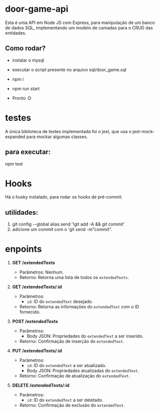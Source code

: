 # door-game-api

Esta é uma API em Node JS com Express, para manipulação de um banco de dados SQL, implementando um modelo de camadas para o CRUD das entidades.

## Como rodar?

- instalar o mysql 

- executar o script presente no arquivo sql/door_game.sql

- npm i

- npm run start

- Pronto :D

# testes

A única biblioteca de testes implementada foi o jest, que usa o jest-mock-expanded para mockar algumas classes.

## para executar:

npm test

# Hooks

Há o husky instalado, para rodar os hooks de pré-commit.

## utilidades:

1. git config --global alias.send '!git add -A && git commit'
2. adicione um commit com o 'git send -m"commit".

# enpoints

1. **GET /extendedTexts**

   - Parâmetros: Nenhum.
   - Retorno: Retorna uma lista de todos os `extendedTexts`.

2. **GET /extendedTexts/:id**

   - Parâmetros:
     - `id`: ID do `extendedText` desejado.
   - Retorno: Retorna as informações do `extendedText` com o ID fornecido.

3. **POST /extendedTexts**

   - Parâmetros:
     - Body JSON: Propriedades do `extendedText` a ser inserido.
   - Retorno: Confirmação de inserção do `extendedText`.

4. **PUT /extendedTexts/:id**

   - Parâmetros:
     - `id`: ID do `extendedText` a ser atualizado.
     - Body JSON: Propriedades atualizadas do `extendedText`.
   - Retorno: Confirmação de atualização do `extendedText`.

5. **DELETE /extendedTexts/:id**
   - Parâmetros:
     - `id`: ID do `extendedText` a ser deletado.
   - Retorno: Confirmação de exclusão do `extendedText`.
